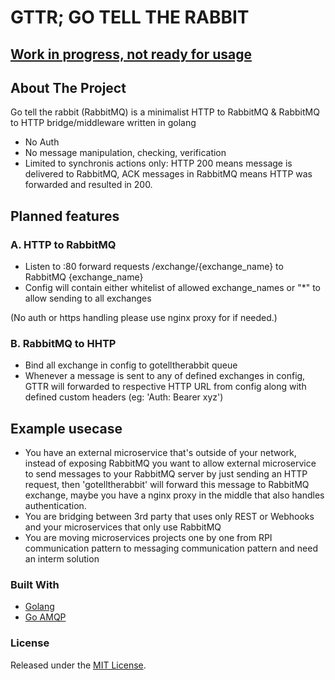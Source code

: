 
# GTTR; GO TELL THE RABBIT


## <u>Work in progress, not ready for usage</u>

<!-- ABOUT THE PROJECT -->
## About The Project

Go tell the rabbit (RabbitMQ) is a minimalist HTTP to RabbitMQ & RabbitMQ to HTTP bridge/middleware written in golang

- No Auth
- No message manipulation, checking, verification
- Limited to synchronis actions only: HTTP 200 means message is delivered to RabbitMQ, ACK messages in RabbitMQ means HTTP was forwarded and resulted in 200.


## Planned features

### A. HTTP to RabbitMQ
* Listen to :80 forward requests /exchange/{exchange_name} to RabbitMQ {exchange_name}
* Config will contain either whitelist of allowed exchange_names or "*" to allow sending to all exchanges

(No auth or https handling please use nginx proxy for if needed.)
### B. RabbitMQ to HHTP
* Bind all exchange in config to gotelltherabbit queue
* Whenever a message is sent to any of defined exchanges in config, GTTR will forwarded to respective HTTP URL from config along with defined custom headers (eg: 'Auth: Bearer xyz')

## Example usecase
* You have an external microservice that's outside of your network, instead of exposing RabbitMQ you want to allow external microservice to send messages to your RabbitMQ server by just sending an HTTP request, then 'gotelltherabbit' will forward this message to RabbitMQ exchange, maybe you have a nginx proxy in the middle that also handles authentication.
* You are bridging between 3rd party that uses only REST or Webhooks and your microservices that only use RabbitMQ
* You are moving microservices projects one by one from RPI communication pattern to messaging communication pattern and need an interm solution


### Built With
* [Golang](https://golang.org/)
* [Go AMQP](https://github.com/streadway/amqp)



### License
Released under the [MIT License](LICENSE).
